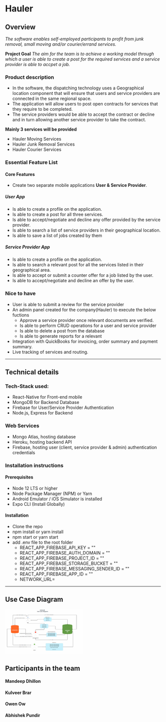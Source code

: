 # Hauler

## Overview

<i>The software enables self-employed participants to profit from junk removal, small moving and/or courier/errand services.</i>

<strong>Project Goal</strong>
<i>The aim for the team is to achieve a working model through which a user is able to create a post for the required services and a service provider is able to accpet a job. </i>

### Product description

- In the software, the dispatching technology uses a Geographical location component that will ensure that users and service providers are connected in the same regional space.  
- The application will allow users to post open contracts for services that they require to be completed.  
- The service providers would be able to accept the contract or decline and in turn allowing another service provider to take the contract.

<strong> Mainly 3 services will be provided </strong>

* Hauler Moving Services
* Hauler Junk Removal Services
* Hauler Courier Services

### Essential Feature List

#### Core Features
-   Create two separate mobile applications <strong>User & Service Provider</strong>.

##### User App
- Is able to create a profile on the application.
- Is able to create a post for all three services.
- Is able to accept/negotiate and decline any offer provided by the service provider.
- Is able to search a list of service providers in their geographical location.
- Is able to save a list of jobs created by them

##### Service Provider App
- Is able to create a profile on the application.
- Is able to search a relevant post for all the services listed in their geographical area.
- Is able to accept or submit a counter offer for a job listed by the user.
- Is able to accept/negotiate and decline an offer by the user.

### Nice to have
- User is able to submit a review for the service provider
- An admin panel created for the company(Hauler) to execute the below fuctions
    - Approve a service provider once relevant documents are verified.
    - Is able to perform CRUD operations for a user and service provider
    - Is able to delete a post from the database
    - Is able to generate reports for a relevant
- Integration with QuickBooks for invoicing, order summary and payment summary.
- Live tracking of services and routing.

-----------------------------------------------------------------------------------------------------------------------------------------------

## Technical details

### Tech-Stack used:
- React-Native for Front-end mobile
- MongoDB for Backend Database
- Firebase for User/Service Provider Authentication
- Node.js, Express for Backend 

### Web Services
- Mongo Atlas, hosting database
- Heroku, hosting backend API
- Firebase, hosting user (client, service provider & admin) authentication credentials


### Installation instructions

#### Prerequisites
-   Node 12 LTS or higher
-   Node Package Manager (NPM) or Yarn
-   Android Emulator / iOS Simulator is installed
-   Expo CLI (Install Globally)

#### Installation
- Clone the repo
- npm install or yarn install
- npm start or yarn start
- add .env file to the root folder
    - REACT_APP_FIREBASE_API_KEY = ""
    - REACT_APP_FIREBASE_AUTH_DOMAIN = ""
    - REACT_APP_FIREBASE_PROJECT_ID = ""
    - REACT_APP_FIREBASE_STORAGE_BUCKET = ""
    - REACT_APP_FIREBASE_MESSAGING_SENDER_ID = ""
    - REACT_APP_FIREBASE_APP_ID = ""
    - NETWORK_URL=


-----------------------------------------------------------------------------------------------------------------------------------------------

## Use Case Diagram

<img src="/planning/supportingDocs/UCD.png" width="250" alt="UCD">

## Participants in the team
#### Mandeep Dhillon
#### Kulveer Brar
#### Owen Ow
#### Abhishek Pundir


